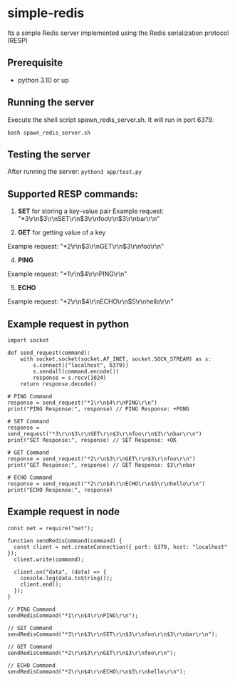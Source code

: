 # simple-redis
Its a simple Redis server implemented using the Redis serialization protocol (RESP)

## Prerequisite
- python 3.10 or up

## Running the server
Execute the shell script spawn_redis_server.sh. It will run in port 6379.

```bash spawn_redis_server.sh```
## Testing the server
After running the server:
```python3 app/test.py```

## Supported RESP commands:

1) **SET** for storing a key-value pair
Example request: "*3\r\n$3\r\nSET\r\n$3\r\nfoo\r\n$3\r\nbar\r\n"

3) **GET** for getting value of a key

Example request: "*2\r\n$3\r\nGET\r\n$3\r\nfoo\r\n"

4) **PING**

Example request: "*1\r\n$4\r\nPING\r\n"

5) **ECHO**

Example request: "*2\r\n$4\r\nECHO\r\n$5\r\nhello\r\n"

## Example request in python
```
import socket

def send_request(command):
    with socket.socket(socket.AF_INET, socket.SOCK_STREAM) as s:
        s.connect(("localhost", 6379))
        s.sendall(command.encode())
        response = s.recv(1024)
    return response.decode()

# PING Command
response = send_request("*1\r\n$4\r\nPING\r\n")
print("PING Response:", response) // PING Response: +PONG

# SET Command
response = send_request("*3\r\n$3\r\nSET\r\n$3\r\nfoo\r\n$3\r\nbar\r\n")
print("SET Response:", response) // SET Response: +OK

# GET Command
response = send_request("*2\r\n$3\r\nGET\r\n$3\r\nfoo\r\n")
print("GET Response:", response) // GET Response: $3\r\nbar

# ECHO Command
response = send_request("*2\r\n$4\r\nECHO\r\n$5\r\nhello\r\n")
print("ECHO Response:", response)

```

## Example request in node
```
const net = require("net");

function sendRedisCommand(command) {
  const client = net.createConnection({ port: 6379, host: "localhost" });
  client.write(command);

  client.on("data", (data) => {
    console.log(data.toString());
    client.end();
  });
}

// PING Command
sendRedisCommand("*1\r\n$4\r\nPING\r\n");

// SET Command
sendRedisCommand("*3\r\n$3\r\nSET\r\n$3\r\nfoo\r\n$3\r\nbar\r\n");

// GET Command
sendRedisCommand("*2\r\n$3\r\nGET\r\n$3\r\nfoo\r\n");

// ECHO Command
sendRedisCommand("*2\r\n$4\r\nECHO\r\n$5\r\nhello\r\n");

```
